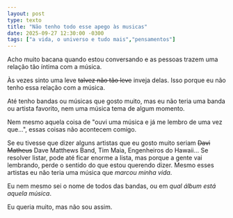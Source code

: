 ```yaml
---
layout: post
type: texto
title: "Não tenho todo esse apego às musicas"
date: 2025-09-27 12:30:00 -0300
tags: ["a vida, o universo e tudo mais","pensamentos"]
---
```

Acho muito bacana quando estou conversando e as pessoas trazem uma relação tão íntima com a música.  

Às vezes sinto uma leve ~~talvez não tão leve~~ inveja delas. Isso porque eu não tenho essa relação com a música.  

Até tenho bandas ou músicas que gosto muito, mas eu não teria uma banda ou artista favorito, nem uma música tema de algum momento.  

Nem mesmo aquela coisa de "ouvi uma música e já me lembro de uma vez que...", essas coisas não acontecem comigo.  

Se eu tivesse que dizer alguns artistas que eu gosto muito seriam ~~Davi Matheus~~ Dave Matthews Band, Tim Maia, Engenheiros do Hawaii... Se resolver listar, pode até ficar enorme a lista, mas porque a gente vai lembrando, perde o sentido do que estou querendo dizer. Mesmo esses artistas eu não teria uma música que *marcou minha vida*.  

Eu nem mesmo sei o nome de todos das bandas, ou em *qual álbum está aquela música*.  

Eu queria muito, mas não sou assim.
